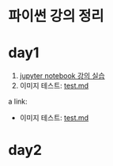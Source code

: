 # 파이썬 강의 정리


# day1

1. [jupyter notebook 강의 실습](1-01JupyterNotebook.ipynb)
2. 이미지 테스트: [test.md](test.md)

a link:
 - 이미지 테스트: <a href='test.md'>test.md</a>

# day2
